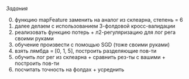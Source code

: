*Задания*

0. функцию mapFeature заменить на аналог из склеарна, степень = 6
1. далее делаем с использованием 3-фолдовой кросс-валидации
2. реализовать функцию потерь + л2-регуляризацию для лог рега своими руками
3. обучение произвести с помощью SGD (тоже своими руками)
4. взять лямбда = [0, 1, 5], построить разделяющие пов-ти
5. обучить лог рег из склеарна + сравнить рез-ты с вашими + построить пов-ти
6. посчитать точность на фолдах + усреднить